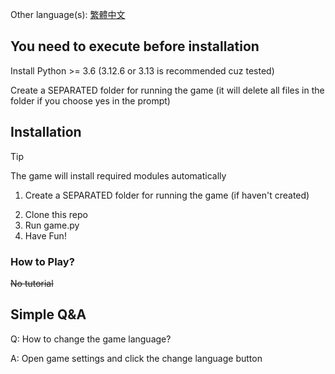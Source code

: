 Other language(s): [繁體中文](README_zhtw.md)
## You need to execute before installation
Install Python >= 3.6 (3.12.6 or 3.13 is recommended cuz tested)

Create a SEPARATED folder for running the game (it will delete all files in the folder if you choose yes in the prompt)

## Installation
> [!TIP]
> The game will install required modules automatically
1. Create a SEPARATED folder for running the game (if haven't created)
<!-- 2. Run game_updater.py to install / update the game
3. Wait for downloaded and installed / updated
4. Close the updater window
5. Open game.py
6. Have Fun! -->
2. Clone this repo
3. Run game.py
4. Have Fun!

### How to Play?
~~No tutorial~~

## Simple Q&A
Q: How to change the game language?

A: Open game settings and click the change language button
